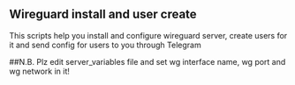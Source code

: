 ## Wireguard install and user create
This scripts help you install and configure wireguard server, create users for it and send config for users to you through Telegram

##N.B.
Plz edit server_variables file and set wg interface name, wg port and wg network in it!
